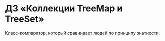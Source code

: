 # ДЗ «Коллекции TreeMap и TreeSet»

Класс-компаратор, который сравнивает людей по принципу знатности.